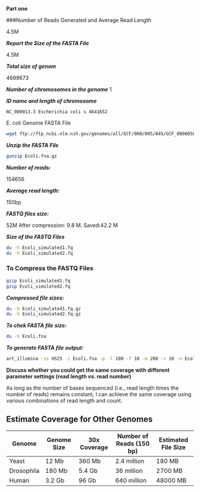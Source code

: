 
**Part one**

###Number of Reads Generated and Average Read Length

4.5M


***Report the Size of the FASTA File*** 

4.5M

***Total size of genom***

4699673

***Number of chromosomes in the genome***
1

***ID name and length of chromosome*** 
````
NC_000913.3 Escherichia coli s 4641652 

````

E. coli Genome FASTA File

```sh
wget ftp://ftp.ncbi.nlm.nih.gov/genomes/all/GCF/000/005/845/GCF_000005845.2_ASM584v2/GCF_000005845.2_ASM584v2_genomic.fna.gz -O Ecoli.fna.gz
```

***Unzip the FASTA File***

```sh
gunzip Ecoli.fna.gz
```

***Number of reads:***

154656

***Average read length:***

150bp

***FASTQ files size:*** 

52M 
After compression: 9.8 M. 
Saved:42.2 M

***Size of the FASTQ Files***

```sh
du -h Ecoli_simulated1.fq
du -h Ecoli_simulated2.fq
```

### To Compress the FASTQ Files


```sh
gzip Ecoli_simulated1.fq
gzip Ecoli_simulated2.fq
```
***Compressed file sizes:***

```sh
du -h Ecoli_simulated1.fq.gz
du -h Ecoli_simulated2.fq.gz
```

***To chek FASTA file size:***

```sh
du -h Ecoli.fna
```

***To generate FASTA file output:***

```sh
art_illumina -ss HS25 -i Ecoli.fna -p -l 100 -f 10 -m 200 -s 10 -o Ecoli_simulated
```

****Discuss whether you could get the same coverage with different parameter settings (read length vs. read number)****

As long as the number of bases sequenced (i.e., read length times the number of reads) remains constant, I can achieve the same coverage using various combinations of read length and count.



## Estimate Coverage for Other Genomes

| Genome      | Genome Size | 30x Coverage | Number of Reads (150 bp) | Estimated File Size |
|-------------|-------------|--------------|--------------------------|---------------------|
| Yeast       | 12 Mb       | 360 Mb       | 2.4 million              | 180 MB              |
| Drosophila  | 180 Mb      | 5.4 Gb       | 36 million               | 2700 MB             |
| Human       | 3.2 Gb      | 96 Gb        | 640 million              | 48000 MB            |






